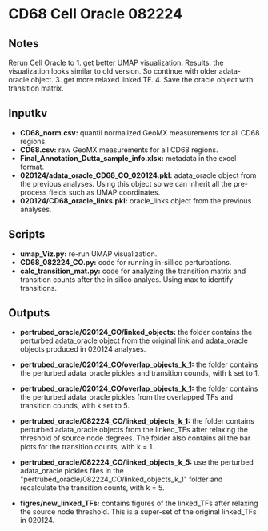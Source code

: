 # CD68 Cell Oracle 082224
## Notes
Rerun Cell Oracle to 
    1. get better UMAP visualization. Results: the visualization looks similar to old version. So continue with older adata-oracle object. 
    3. get more relaxed linked TF. 
    4. Save the oracle object with transition matrix. 

## Inputkv
* **CD68_norm.csv:** quantil normalized GeoMX measurements for all CD68 regions.
* **CD68.csv:** raw GeoMX measurements for all CD68 regions.
* **Final_Annotation_Dutta_sample_info.xlsx:** metadata in the excel format. 
* **020124/adata_oracle_CD68_CO_020124.pkl:** adata_oracle object from the previous analyses. Using this object so we can inherit all the pre-process fields such as UMAP coordinates. 
* **020124/CD68_oracle_links.pkl:** oracle_links object from the previous analyses. 

## Scripts
* **umap_Viz.py:** re-run UMAP visualization. 
* **CD68_082224_CO.py:** code for running in-sillico perturbations.
* **calc_transition_mat.py:** code for analyzing the transition matrix and transition counts after the in silico analyes. Using max to identify transitions. 

## Outputs
* **pertrubed_oracle/020124_CO/linked_objects:** the folder contains the perturbed adata_oracle object from the original link and adata_oracle objects produced in 020124 analyses.
* **pertrubed_oracle/020124_CO/overlap_objects_k_1:** the folder contains the perturbed adata_oracle pickles and transition counds, with k set to 1. 
* **pertrubed_oracle/020124_CO/overlap_objects_k_1:** the folder contains the perturbed adata_oracle pickles from the overlapped TFs and transition counds, with k set to 5. 

* **pertrubed_oracle/082224_CO/linked_objects_k_1:** the folder contains perturbed adata_oracle objects from the linked_TFs after relaxing the threshold of source node degrees. The folder also contains all the bar plots for the transition counts, with k = 1. 
* **pertrubed_oracle/082224_CO/linked_objects_k_5:** use the perturbed adata_oracle pickles files in the "pertrubed_oracle/082224_CO/linked_objects_k_1" folder and recalculate the transition counts, with k = 5. 
* **figres/new_linked_TFs:** contains figures of the linked_TFs after relaxing the source node threshold. This is a super-set of the original linked_TFs in 020124.
